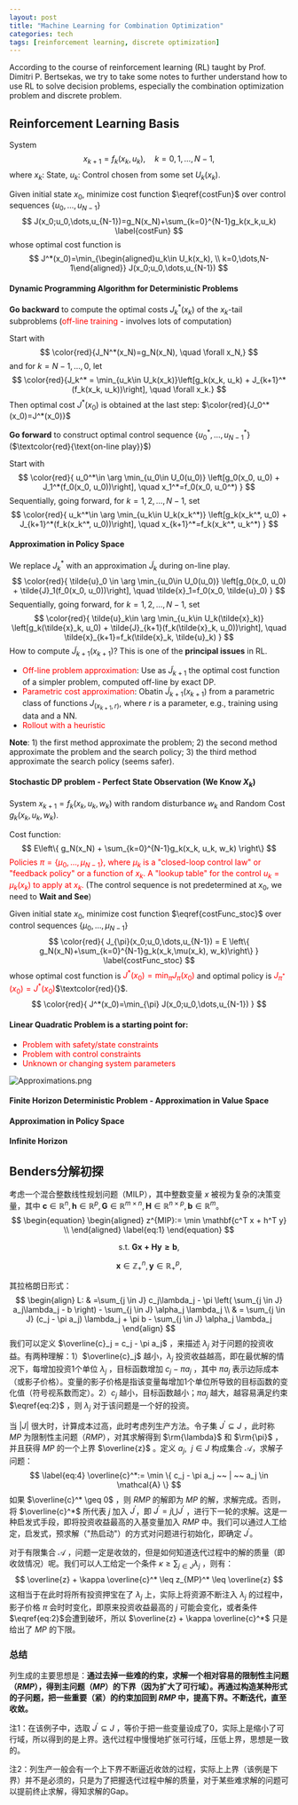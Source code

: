 ```yaml
---
layout: post
title: "Machine Learning for Combination Optimization"
categories: tech
tags: [reinforcement learning, discrete optimization]
---
```




According to the course of reinforcement learning (RL) taught by Prof. Dimitri P. Bertsekas, we try to take some notes to further understand how to use RL to solve decision problems, especially the combination optimization problem and discrete problem.



## Reinforcement Learning Basis

System
$$
x_{k+1}=f_k(x_k,u_k), \quad k=0,1,\dots,N-1,
$$
where $x_k$: State, $u_k$: Control chosen from some set $U_k(x_k)$.

Given initial state $x_0$, minimize cost function $\eqref{costFun}$ over control sequences $\{u_0,\dots,u_{N-1}\}$
$$
J(x_0;u_0,\dots,u_{N-1})=g_N(x_N)+\sum_{k=0}^{N-1}g_k(x_k,u_k)
\label{costFun}
$$
whose optimal cost function is
$$
J^*(x_0)=\min_{\begin{aligned}u_k\in U_k(x_k), \\ k=0,\dots,N-1\end{aligned}} J(x_0;u_0,\dots,u_{N-1})
$$

#### Dynamic Programming Algorithm for Deterministic Problems

**Go backward** to compute the optimal costs $J_k^*(x_k)$ of the $x_k$-tail subproblems (<font color="red">off-line training</font> - involves lots of computation)  

 Start with
$$
\color{red}{J_N^*(x_N)=g_N(x_N), \quad \forall x_N,}
$$
and for $k=N-1,\dots,0$, let
$$
\color{red}{J_k^* = \min_{u_k\in U_k(x_k)}\left[g_k(x_k, u_k) + J_{k+1}^*(f_k(x_k, u_k))\right], \quad \forall x_k.}
$$
Then optimal cost $J^*(x_0)$ is obtained at the last step: $\color{red}{J_0^*(x_0)=J^*(x_0)}$

**Go forward** to construct optimal control sequence $\{u_0^*,\dots,u_{N-1}^*\}$ ($\textcolor{red}{\text{on-line play}}$)

Start with
$$
\color{red}{
u_0^*\in \arg \min_{u_0\in U_0(u_0)} \left[g_0(x_0, u_0) + J_1^*(f_0(x_0, u_0))\right], \quad x_1^*=f_0(x_0, u_0^*)
}
$$
Sequentially, going forward, for $k=1,2,\dots,N-1$, set
$$
\color{red}{
u_k^*\in \arg \min_{u_k\in U_k(x_k^*)} \left[g_k(x_k^*, u_0) + J_{k+1}^*(f_k(x_k^*, u_0))\right], \quad x_{k+1}^*=f_k(x_k^*, u_k^*)
}
$$

#### Approximation in Policy Space

We replace $J_k^*$ with an approximation $\tilde{J}_k$ during on-line play.
$$
\color{red}{
\tilde{u}_0 \in \arg \min_{u_0\in U_0(u_0)} \left[g_0(x_0, u_0) + \tilde{J}_1(f_0(x_0, u_0))\right], \quad \tilde{x}_1=f_0(x_0, \tilde{u}_0)
}
$$
Sequentially, going forward, for $k=1,2,\dots,N-1$, set
$$
\color{red}{
\tilde{u}_k\in \arg \min_{u_k\in U_k(\tilde{x}_k)} \left[g_k(\tilde{x}_k, u_0) + \tilde{J}_{k+1}(f_k(\tilde{x}_k, u_0))\right], \quad \tilde{x}_{k+1}=f_k(\tilde{x}_k, \tilde{u}_k)
}
$$
How to compute $\tilde{J}_{k+1}(x_{k+1})$? This is one of the **principal issues** in RL.

- <font color="red">Off-line problem approximation</font>: Use as $\tilde{J}_{k+1}$ the optimal cost function of a simpler problem, computed off-line by exact DP.
- <font color="red">Parametric cost approximation</font>: Obatin $\tilde{J}_{k+1}(x_{k+1})$ from a parametric class of functions $J_(x_{k+1}, r)$, where $r$ is a parameter, e.g., training using data and a NN.
- <font color="red">Rollout with a heuristic</font>

**Note**: 1) the first method approximate the problem; 2) the second method approximate the problem and the search policy; 3) the third method approximate the search policy (seems safer).



#### Stochastic DP problem - Perfect State Observation (We Know $X_k$)

System $x_{k+1}=f_k(x_k, u_k, w_k)$ with random disturbance $w_k$ and Random Cost $g_k(x_k, u_k, w_k)$.

Cost function:
$$
E\left\{ g_N(x_N) + \sum_{k=0}^{N-1}g_k(x_k, u_k, w_k) \right\}
$$
<font color="red">Policies $\pi=\{\mu_0, \dots, \mu_{N-1}\}$, where $\mu_k$ is a "closed-loop control law" or "feedback policy" or a function of $x_k$. A "lookup table" for the control $u_k=\mu_k(x_k)$ to apply at $x_k$.</font> (The control sequence is not predetermined at $x_0$, we need to **Wait and See**)

Given initial state $x_0$, minimize cost function $\eqref{costFunc_stoc}$ over control sequences $\{\mu_0,\dots,\mu_{N-1}\}$
$$
\color{red}{
J_{\pi}(x_0;u_0,\dots,u_{N-1}) = E \left\{ g_N(x_N)+\sum_{k=0}^{N-1}g_k(x_k,\mu(x_k), w_k)\right\}
}
\label{costFunc_stoc}
$$
whose optimal cost function is <font color="red">$J^*(x_0)=\min_{\pi} J_{\pi}(x_0)$</font> and optimal policy is <font color="red">$J_{\pi^*}(x_0)=J^*(x_0)$</font>$\textcolor{red}{}$.
$$
\color{red}{
J^*(x_0)=\min_{\pi} J(x_0;u_0,\dots,u_{N-1})
}
$$

#### Linear Quadratic Problem is a starting point for:

- <font color="red">Problem with safety/state constraints</font>
- <font color="red">Problem with control constraints</font>
- <font color="red">Unknown or changing system parameters</font>



![Approximations.png](https://s2.loli.net/2024/03/10/RBOCvYDESidATu7.png)

















#### Finite Horizon Deterministic Problem - Approximation in Value Space



#### Approximation in Policy Space



#### Infinite Horizon



## Benders分解初探

考虑一个混合整数线性规划问题（MILP），其中整数变量 $x$ 被视为复杂的决策变量，其中 $\mathbf{c} \in \mathbb{R}^n, \mathbf{h} \in \mathbb{R}^p, \mathbf{G} \in \mathbb{R}^{m \times n}, \mathbf{H} \in \mathbb{R}^{n \times p}, \mathbf{b} \in \mathbb{R}^m$。
$$
\begin{equation}
	\begin{aligned}
		z^{MIP}:= \min \mathbf{c^T x + h^T y} \\
	\end{aligned}
	\label{eq:1}
\end{equation}
$$

$$
\text{s.t. } \mathbf{Gx + Hy \geq b},
\label{eq:2}
$$

$$
\label{eq:3}
\mathbf{x} \in \mathbb{Z}^n_+, \mathbf{y} \in \mathbb{R}^p_+,
$$

其拉格朗日形式：
$$
\begin{align}
L: & =\sum_{j \in J} c_j\lambda_j - \pi \left( \sum_{j \in J} a_j\lambda_j - b \right) - \sum_{j \in J} \alpha_j \lambda_j \\
& = \sum_{j \in J} (c_j - \pi a_j) \lambda_j + \pi b - \sum_{j \in J} \alpha_j \lambda_j
\end{align}
$$
我们可以定义 $\overline{c}_j = c_j - \pi a_j$ ，来描述 $\lambda_j$ 对于问题的投资收益。有两种理解：1）$\overline{c}_j$ 越小，$\lambda_j$ 投资收益越高，即在最优解的情况下，每增加投资1个单位 $\lambda_j$ ，目标函数增加 $c_j-\pi a_j$ ，其中 $\pi a_j$ 表示边际成本（或影子价格）。变量的影子价格是指该变量每增加1个单位所导致的目标函数的变化值（符号视系数而定）。2）$c_j$ 越小，目标函数越小；$\pi a_j$ 越大，越容易满足约束 $\eqref{eq:2}$ ，则 $\lambda_j$ 对于该问题是一个好的投资。

当 $|J|$ 很大时，计算成本过高，此时考虑列生产方法。令子集 $J^{'} \subseteq J$ ，此时称 $MP$ 为限制性主问题（$RMP$），对其求解得到 $\rm{\lambda}$ 和 $\rm{\pi}$ ，并且获得 $MP$ 的一个上界 $\overline{z}$ 。定义 $a_j,~~j \in J$ 构成集合 $\mathcal{A}$，求解子问题：
$$
\label{eq:4}
\overline{c}^*:= \min \{ c_j - \pi a_j ~~ | ~~ a_j \in \mathcal{A} \}
$$
如果 $\overline{c}^* \geq 0$ ，则 $RMP$ 的解即为 $MP$ 的解，求解完成。否则，将 $\overline{c}^*$ 所代表 $j$ 加入 $J^{'}$，即 $J^{'} = j \bigcup J^{'}$ ，进行下一轮的求解。这是一种启发式手段，即将投资收益最高的入基变量加入 $RMP$ 中。我们可以通过人工给定，启发式，预求解（"热启动"）的方式对问题进行初始化，即确定 $J^{'}$。

对于有限集合 $\mathcal{A}$ ，问题一定是收敛的，但是如何知道迭代过程中的解的质量（即收敛情况）呢。我们可以人工给定一个条件 $\kappa \geq \sum_{j \in J} \lambda_j$ ，则有：
$$
\overline{z} + \kappa \overline{c}^* \leq z_{MP}^* \leq \overline{z}
$$
这相当于在此时将所有投资押宝在了 $\lambda_j$ 上，实际上将资源不断注入 $\lambda_j$ 的过程中，影子价格 $\pi$ 会时时变化，即原来投资收益最高的 $j$ 可能会变化，或者条件 $\eqref{eq:2}$会遭到破坏，所以 $\overline{z} + \kappa \overline{c}^*$ 只是给出了 $MP$ 的下限。



### 总结

列生成的主要思想是：**通过去掉一些难的约束，求解一个相对容易的限制性主问题（$RMP$），得到主问题（$MP$）的下界（因为扩大了可行域）。再通过构造某种形式的子问题，把一些重要（紧）的约束加回到 $RMP$ 中，提高下界。不断迭代，直至收敛。**

注1：在该例子中，选取 $J^{'} \subseteq J$ ，等价于把一些变量设成了0，实际上是缩小了可行域，所以得到的是上界。迭代过程中慢慢地扩张可行域，压低上界，思想是一致的。

注2：列生产一般会有一个上下界不断逼近收敛的过程，实际上上界（该例是下界）并不是必须的，只是为了把握迭代过程中解的质量，对于某些难求解的问题可以提前终止求解，得知求解的Gap。
